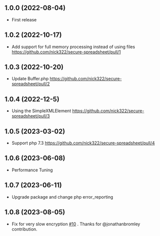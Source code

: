 ## 1.0.0 (2022-08-04)

* First release

## 1.0.2 (2022-10-17)

* Add support for full memory processing instead of using files https://github.com/nick322/secure-spreadsheet/pull/1

## 1.0.3 (2022-10-20)

* Update Buffer.php  https://github.com/nick322/secure-spreadsheet/pull/2

## 1.0.4 (2022-12-5)

* Using the SimpleXMLElement https://github.com/nick322/secure-spreadsheet/pull/3

## 1.0.5 (2023-03-02)

* Support php 7.3 https://github.com/nick322/secure-spreadsheet/pull/4

## 1.0.6 (2023-06-08)

* Performance Tuning

## 1.0.7 (2023-06-11)

* Upgrade package and change php error_reporting

## 1.0.8 (2023-08-05)

* Fix for very slow encryption [#10](https://github.com/nick322/secure-spreadsheet/issues/10)
    . 
    Thanks for @jonathanbromley contribution.